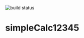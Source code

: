 ![build status](https://travis-ci.com/Jinalshah12345/simpleCalc12345.svg?branch=master)

# simpleCalc12345
